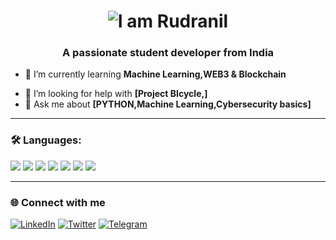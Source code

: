 <h1 align="center">
  <img src="https://readme-typing-svg.demolab.com?font=Fira+Code&pause=1000&color=97e812&center=true&vCenter=true&width=445&lines=Hi+%F0%9F%91%8B%2C+I'm+Rudranil" alt="I am Rudranil " />
</h1>
<h3 align="center">A passionate student developer from India </h3>

<!-- 🔭 I’m currently working on **Smart WASTE segregation  & Tourism boos INDIA**-->
- 🌱 I’m currently learning **Machine Learning,WEB3 & Blockchain**
<!-- 👯 I’m looking to collaborate on **[Open source, projects, etc.]**-->
- 🤝 I’m looking for help with **[Project BIcycle,]**
- 💬 Ask me about **[PYTHON,Machine Learning,Cybersecurity basics]**
<!--- ⚡ Fun fact: **[]**-->

---

### 🛠️ Languages:

<p>
  <img src="https://img.shields.io/badge/-Python-EAC663?style=for-the-badge&logo=python&logoColor=white"/>
  <img src="https://img.shields.io/badge/-SQL-ffffff?style=for-the-badge&logo=sql&logoColor=black"/>
  <img src="https://img.shields.io/badge/-HTML5-E34F26?style=for-the-badge&logo=html5&logoColor=white"/>
  <img src="https://img.shields.io/badge/-CSS3-1572B6?style=for-the-badge&logo=css3&logoColor=white"/>
  <img src="https://img.shields.io/badge/- -ff1111?style=for-the-badge&logo=C&logoColor=white"/>
  <img src="https://img.shields.io/badge/-MYSQL-fafafa?style=for-the-badge&logo=mysql&logoColor=000000"/>
  <img src="https://img.shields.io/badge/-C++-00599C?style=for-the-badge&logo=c%2B%2B&logoColor=white"/>
  
</p>

---

<!--### 📈 GitHub Stats

<p>
  <img src="https://github-readme-stats.vercel.app/api?username=rudranil5&show_icons=true&theme=radical" alt="rudranil5" />
  <img src="https://github-readme-stats.vercel.app/api/top-langs/?username=rudranil5&layout=compact&theme=radical" alt="rudranil5" />
</p>

---
-->
### 🌐 Connect with me

[![LinkedIn](https://img.shields.io/badge/-LinkedIn-0077B5?style=flat-square&logo=linkedin&logoColor=white)](https://linkedin.com/in/rudranil5)
[![Twitter](https://img.shields.io/badge/-X-1DA1F2?style=flat-square&logo=twitter&logoColor=black)](https://twitter.com/Anihilin)
[![Telegram](https://img.shields.io/badge/-Telegram-2CA5E0?style=flat-square&logo=telegram&logoColor=white)](https://t.me/Rudranil_telegrambot)
